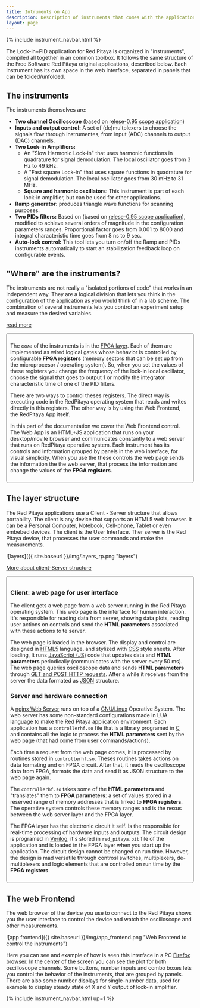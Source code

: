 ```yaml
---
title: Intruments on App
description: Description of instruments that comes with the application
layout: page
---
```



{% include instrument_navbar.html %}


The Lock-in+PID application for Red Pitaya is organized in "instruments", compiled all together
in an common toolbox. It follows the same structure of the Free Software Red Pitaya original applications,
described below. Each instrument has its own space in the web interface, separated in panels that can be folded/unfolded.

## The instruments
The instruments themselves are:

 - **Two channel Oscilloscope** (based on [relese-0.95 scope application](https://github.com/RedPitaya/RedPitaya/tree/release-v0.95/apps-free/scope))
 - **Inputs and output control:** A set of (de)multplexers to choose the signals flow through instrumentes, from input (ADC) channels to output (DAC) channels.
 - **Two Lock-in Amplifiers:**
   - An "Slow Harmonic Lock-in" that uses harmonic functions in quadrature for signal demodulation. The local oscillator goes from 3 Hz to 49 kHz.
   - A "Fast square Lock-in" that uses square functions in quadrature for signal demodulation. The local oscillator goes from 30 mHz to 31 MHz.
   - **Square and harmonic oscillators**: This instrument is part of each lock-in amplifier, but can be used for other applications.
 - **Ramp generator:** produces triangle wave functions for scanning purposes.
 - **Two PIDs filters:** Based on (based on [relese-0.95 scope application](https://github.com/RedPitaya/RedPitaya/tree/release-v0.95/apps-free/scope)), modified to achieve several orders of magnitude in the configuration parameters ranges. Proportional factor goes from 0.001 to 8000 and integral characteristic time goes from 8 ns to 9 sec.
 - **Auto-lock control:** This tool lets you turn on/off the Ramp and PIDs instruments automatically to start an stabilization feedback loop on configurable events.


## "Where" are the instruments?

The instruments are not really a "isolated portions of code" that works in an
independent way. They are a logical division that lets you think in the
configuration
of the application as you would think of in a lab scheme. The combination of
several instruments lets you control an experiment setup and measure the desired
variables.

<a data-toggle="collapse" href="#Where_are_the_instruments" aria-expanded="false" aria-controls="Where_are_the_instruments">read more <span class="caret"></span></a>

<div id="Where_are_the_instruments" class="collapse" markdown="1" style="padding: 10px; border: 1px solid gray; border-radius: 5px;">

The *core* of the instruments is in the
[FPGA layer](https://en.wikipedia.org/wiki/Field-programmable_gate_array).
Each of them are implemented as
wired logical gates whose behavior is controlled by configurable **FPGA registers**
(memory sectors that can be set up from the microprocesor / operating system).
So, when you set the values of these registers you change the frequency of the
lock-in local oscillator, choose the signal that goes to output 1 or modify the
integrator characteristic time of one of the PID filters.

There are two ways to control theses registers. The direct way is executing code in
the RedPitaya operating system that reads and writes directly in this registers.
The other way is by using the Web Frontend, the RedPitaya App itself.

In this part of the documentation we cover the Web Frontend control. The Web App
is an HTML+JS application that runs on your desktop/movile browser and communicates constantly to a web server that runs on RedPitaya operative system.
Each instrument has its controls and information grouped by panels in the web
interface, for visual simplicity. When you use the these controls the web page
sends the information the the web server, that process the information and change the
values of the **FPGA registers**.

</div>


## The layer structure

The Red Pitaya applications use a Client - Server structure that allows portability.
The client is any device that supports an HTML5 web browser. It can be a Personal
Computer, Notebook, Cell-phone, Tablet or even embebed devices. The client is the User Interface.
Ther server is the Red Pitaya device, that processes the user commands and make the measurements.

![layers]({{ site.baseurl }}/img/layers_rp.png "layers")

<a data-toggle="collapse" href="#More_about_client_Server_structure" aria-expanded="false" aria-controls="More_about_client_Server_structure">More about client-Server structure <span class="caret"></span></a>

<div id="More_about_client_Server_structure" class="collapse" markdown="1" style="padding: 10px; border: 1px solid gray; border-radius: 5px;">

### Client: a web page for user interface
The client gets a web page from a web server running in the Red Pitaya operating system.
This web page is the interface for human interaction. It's responsible for reading data
from server, showing data plots, reading user actions on controls and send the **HTML parameters**
associated with these actions to te server.

The web page is loaded in the browser. The display and control are designed in
[HTML5](https://en.wikipedia.org/wiki/HTML5) language,
and stylized with [CSS](https://en.wikipedia.org/wiki/Cascading_Style_Sheets)
style sheets. After loading, It runs [JavaScript (JS)](https://en.wikipedia.org/wiki/JavaScript)
code that updates data and **HTML parameters** periodically (communicates with the server every 50 ms).
The web page queries oscilloscope data and sends **HTML parameters** through
[GET and POST HTTP requests](https://en.wikipedia.org/wiki/Hypertext_Transfer_Protocol#Request_methods).
After a while it receives from the server the data formated as
[JSON](https://en.wikipedia.org/wiki/JSON) structure.

### Server and hardware connection
A [nginx Web Server](https://en.wikipedia.org/wiki/Nginx) runs on top of a
[GNU/Linux](https://en.wikipedia.org/wiki/Linux) Operative System.
The web server has some non-standard configurations made in LUA language to make the
Red Pitaya application environment. Each application has a `controllerhf.so` file
that is a library programed in [C](https://en.wikipedia.org/wiki/C_(programming_language))
and contains all the logic to process the **HTML
parameters** sent by the web page (that had come from user commands/actions).

Each time a request from the web page comes, it is processed by routines stored in `controllerhf.so`.
Theses routines takes actions on data formating and on FPGA circuit. After that, it reads
the oscilloscope data from FPGA, formats the data and send it as JSON structure to the web page again.

The `controllerhf.so` takes some of the **HTML parameters** and "translates" them to **FPGA parameters**:
a set of values stored in a reserved range of memory addresses that is linked to **FPGA registers**.
The operative system controls these memory ranges and is the nexus between the web server layer and the
FPGA layer.

The FPGA layer has the electronic circuit it self. Is the responsible for real-time processing of
hardware inputs and outputs. The circuit design is programed in
[Verilog](https://en.wikipedia.org/wiki/Verilog), it's stored in `red_pitaya.bit` file of the
application and is loaded in the FPGA layer when you start up the application.
The circuit design cannot be changed on run time. However, the design is mad versatile through
controsl switches, multiplexers, de-multiplexers and logic elements that are controlled on run time
by the **FPGA registers**.

</div>


## The web Frontend
The web browser of the device you use to connect to the Red Pitaya shows you the user interface
to control the device and watch the oscilloscope and other measurements.

![app frontend]({{ site.baseurl }}/img/app_frontend.png "Web Frontend to control the instruments")

Here you can see and example of how is seen this interface in a PC
[Firefox browser](https://www.mozilla.org/en-US/firefox/).
In the center of the screen you can see the plot for both oscilloscope channels.
Some buttons, number inputs and combo boxes lets you control the behavior of the instruments,
that are grouped by panels. There are also some number displays for single-number data, used
for example to display steady state of X and Y output of lock-in amplifier.

{% include instrument_navbar.html up=1 %}
